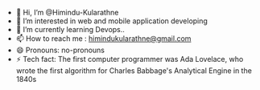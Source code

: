 - 👋 Hi, I’m @Himindu-Kularathne
- 👀 I’m interested in web and mobile application developing
- 🌱 I’m currently learning Devops..
- 📫 How to reach me : himindukularathne@gmail.com
- 😄 Pronouns: no-pronouns
- ⚡ Tech fact: The first computer programmer was Ada Lovelace, who wrote the first algorithm for Charles Babbage's Analytical Engine in the 1840s

<!---
Himindu-Kularathne/Himindu-Kularathne is a ✨ special ✨ repository because its `README.md` (this file) appears on your GitHub profile.
You can click the Preview link to take a look at your changes.
--->
